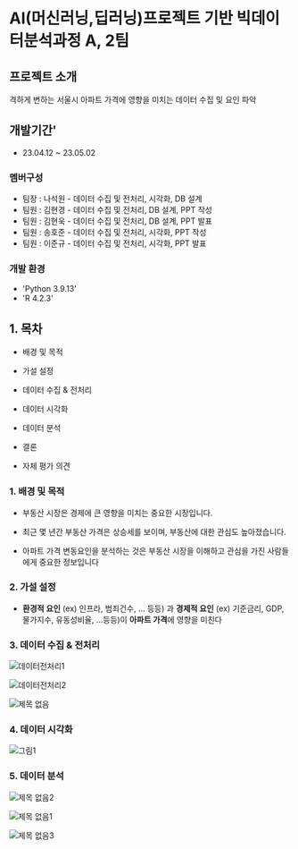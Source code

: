 # AI(머신러닝,딥러닝)프로젝트 기반 빅데이터분석과정 A, 2팀

## 프로젝트 소개
격하게 변하는 서울시 아파트 가격에 영향을 미치는 데이터 수집 및 요인 파악
## 개발기간'
* 23.04.12 ~ 23.05.02

### 멤버구성
 - 팀장 : 나석원 - 데이터 수집 및 전처리, 시각화, DB 설계
 - 팀원 : 김현경 - 데이터 수집 및 전처리, DB 설계, PPT 작성
 - 팀원 : 김현욱 - 데이터 수집 및 전처리, DB 설계, PPT 발표
 - 팀원 : 송호준 - 데이터 수집 및 전처리, 시각화, PPT 작성
 - 팀원 : 이준규 - 데이터 수집 및 전처리, 시각화, PPT 발표

### 개발 환경
- 'Python 3.9.13'
- 'R 4.2.3'

## 1. 목차

- 배경 및 목적

- 가설 설정 

- 데이터 수집 & 전처리

- 데이터 시각화


- 데이터 분석

- 결론

- 자체 평가 의견

### 1. 배경 및 목적
- 부동산 시장은 경제에 큰 영향을 미치는 중요한 시장입니다.

- 최근 몇 년간 부동산 가격은 상승세를 보이며, 부동산에 대한 관심도 높아졌습니다.

- 아파트 가격 변동요인을 분석하는 것은 부동산 시장을 이해하고 관심을 가진 사람들에게 중요한 정보입니다

### 2. 가설 설정

- **환경적 요인** (ex) 인프라, 범죄건수, ... 등등) 과 **경제적 요인** (ex) 기준금리, GDP, 물가지수, 유동성비율, ...등등)이 
**아파트 가격**에 영향을 미친다

### 3. 데이터 수집 & 전처리

![데이터전처리1](https://user-images.githubusercontent.com/127808906/235382251-1de5ded9-b543-4fef-a986-cc31fb3cf39c.png)

![데이터전처리2](https://user-images.githubusercontent.com/127808906/235382263-915a3ca8-bba1-46a0-b944-936fd212c0d9.png)

![제목 없음](https://user-images.githubusercontent.com/127808906/235381834-59ce0bfa-e78b-4c6c-bd78-e0b45b3a267e.png)


### 4. 데이터 시각화

![그림1](https://user-images.githubusercontent.com/127808906/235381781-f1819a41-70c3-4081-8474-11c3ce04e250.png)

### 5. 데이터 분석

![제목 없음2](https://user-images.githubusercontent.com/127808906/235382027-3c72f087-52f8-474f-ba5b-66601a9f7d86.png)

![제목 없음1](https://user-images.githubusercontent.com/127808906/235382034-f29c69e2-3cec-4096-b1b1-95e5919acffd.png)

![제목 없음3](https://user-images.githubusercontent.com/127808906/235382134-67c98bd4-7225-43f4-a109-bb92b3e6b1fe.png)






